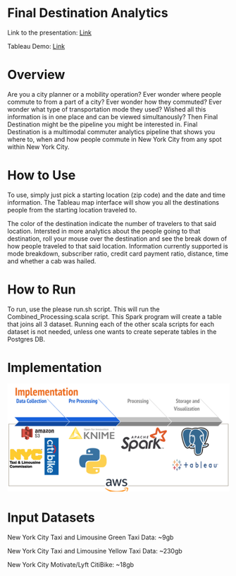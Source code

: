 # Final Destination Analytics

Link to the presentation: [Link](https://docs.google.com/presentation/d/1VzdHcnHTR7vvGU0Y7kmBNHEqORchQm-yhPloawFJiUo/edit?usp=sharing)

Tableau Demo: [Link](
https://public.tableau.com/views/FinalDestinationAug-Sept2018/Dashboard1?:embed=y&:display_count=yes&publish=yes&:origin=viz_share_link)


# Overview
Are you a city planner or a mobility operation? Ever wonder where people commute to from a part of a city? Ever wonder how they commuted?  Ever wonder what type of transportation mode they used? Wished all this information is in one place and can be viewed simultanously? Then Final Destination might be the pipeline you might be interested in. Final Destination is a multimodal commuter analytics pipeline that shows you where to, when and how people commute in New York City from any spot within New York City.   

# How to Use 
To use, simply just pick a starting location (zip code) and the date and time information.  The Tableau map interface will show you all the destinations people from the starting location traveled to. 

The color of the destination indicate the number of travelers to that said location. Intersted in more analytics about the people going to that destination, roll your mouse over the destination and see the break down of how people traveled to that said location. Information currently supported is mode breakdown, subscriber ratio, credit card payment ratio, distance, time and whether a cab was hailed.

# How to Run
To run, use the please run.sh script. This will run the Combined_Processing.scala script. This Spark program will create a table that joins all 3 dataset.  Running each of the other scala scripts for each dataset is not needed, unless one wants to create seperate tables in the Postgres DB.


# Implementation
![alt text](https://raw.githubusercontent.com/mrchowmein/Final_Destination/master/images/Screen%20Shot%202019-10-08%20at%202.02.27%20PM.png)

# Input Datasets
New York City Taxi and Limousine Green Taxi Data: ~9gb 

New York City Taxi and Limousine Yellow Taxi Data: ~230gb

New York City Motivate/Lyft CitiBike: ~18gb

